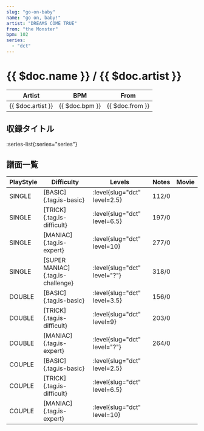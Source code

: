 ```yaml
---
slug: "go-on-baby"
name: "go on, baby!"
artist: "DREAMS COME TRUE"
from: "the Monster"
bpm: 102
series:
  - "dct"
---
```


# {{ $doc.name }} / {{ $doc.artist }}

|Artist|BPM|From|
|------|---|----|
|{{ $doc.artist }}|{{ $doc.bpm }}|{{ $doc.from }}|

## 収録タイトル

:series-list{:series="series"}

## 譜面一覧

|PlayStyle|Difficulty|Levels|Notes|Movie|
|---------|----------|------|-----|-----|
|SINGLE|[BASIC]{.tag.is-basic}|<div class="field is-grouped is-grouped-multiline">:level{slug="dct" level=2.5}</div>|112/0||
|SINGLE|[TRICK]{.tag.is-difficult}|<div class="field is-grouped is-grouped-multiline">:level{slug="dct" level=6.5}</div>|197/0||
|SINGLE|[MANIAC]{.tag.is-expert}|<div class="field is-grouped is-grouped-multiline">:level{slug="dct" level=10}</div>|277/0||
|SINGLE|[SUPER MANIAC]{.tag.is-challenge}|<div class="field is-grouped is-grouped-multiline">:level{slug="dct" level="?"}</div>|318/0||
|DOUBLE|[BASIC]{.tag.is-basic}|<div class="field is-grouped is-grouped-multiline">:level{slug="dct" level=3.5}</div>|156/0||
|DOUBLE|[TRICK]{.tag.is-difficult}|<div class="field is-grouped is-grouped-multiline">:level{slug="dct" level=9}</div>|203/0||
|DOUBLE|[MANIAC]{.tag.is-expert}|<div class="field is-grouped is-grouped-multiline">:level{slug="dct" level="?"}</div>|264/0||
|COUPLE|[BASIC]{.tag.is-basic}|<div class="field is-grouped is-grouped-multiline">:level{slug="dct" level=2.5}</div>|||
|COUPLE|[TRICK]{.tag.is-difficult}|<div class="field is-grouped is-grouped-multiline">:level{slug="dct" level=6.5}</div>|||
|COUPLE|[MANIAC]{.tag.is-expert}|<div class="field is-grouped is-grouped-multiline">:level{slug="dct" level=10}</div>|||
